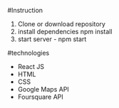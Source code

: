 #Instruction
1. Clone or download repository
2. install dependencies npm install
3. start server - npm start

#technologies
- React JS
- HTML
- CSS
- Google Maps API
- Foursquare API